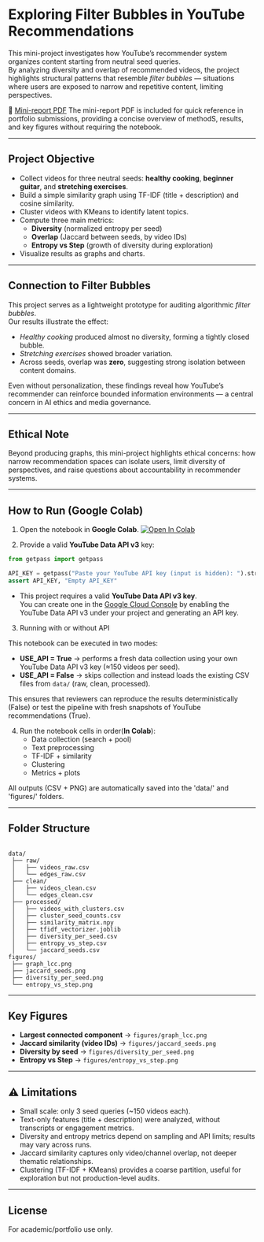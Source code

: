# Exploring Filter Bubbles in YouTube Recommendations

This mini-project investigates how YouTube’s recommender system organizes content starting from neutral seed queries.  
By analyzing diversity and overlap of recommended videos, the project highlights structural patterns that resemble *filter bubbles* — situations where users are exposed to narrow and repetitive content, limiting perspectives.

📄 [Mini-report PDF](Mini-Report_YouTube_Seed_Analysis.pdf)
The mini-report PDF is included for quick reference in portfolio submissions, providing a concise overview of methodS, results, and key figures without requiring the notebook.

---

## Project Objective
- Collect videos for three neutral seeds: **healthy cooking**, **beginner guitar**, and **stretching exercises**.
- Build a simple similarity graph using TF-IDF (title + description) and cosine similarity.
- Cluster videos with KMeans to identify latent topics.
- Compute three main metrics:
  - **Diversity** (normalized entropy per seed)
  - **Overlap** (Jaccard between seeds, by video IDs)
  - **Entropy vs Step** (growth of diversity during exploration)
- Visualize results as graphs and charts.

---

## Connection to Filter Bubbles
This project serves as a lightweight prototype for auditing algorithmic *filter bubbles*.  
Our results illustrate the effect:
- *Healthy cooking* produced almost no diversity, forming a tightly closed bubble.  
- *Stretching exercises* showed broader variation.  
- Across seeds, overlap was **zero**, suggesting strong isolation between content domains.  

Even without personalization, these findings reveal how YouTube’s recommender can reinforce bounded information environments — a central concern in AI ethics and media governance.

---

## Ethical Note

Beyond producing graphs, this mini-project highlights ethical concerns: how narrow recommendation spaces can isolate users, limit diversity of perspectives, and raise questions about accountability in recommender systems.

---

## How to Run (Google Colab)

1. Open the notebook in **Google Colab**. [![Open In Colab](https://colab.research.google.com/assets/colab-badge.svg)](https://colab.research.google.com/github/Jaderfonseca/youtube-filter-bubbles/blob/main/pipeline_clean.ipynb)

2. Provide a valid **YouTube Data API v3** key:
```python
from getpass import getpass

API_KEY = getpass("Paste your YouTube API key (input is hidden): ").strip()
assert API_KEY, "Empty API_KEY"
```
- This project requires a valid **YouTube Data API v3 key**.  
You can create one in the [Google Cloud Console](https://console.cloud.google.com/) by enabling the YouTube Data API v3 under your project and generating an API key.

3. Running with or without API

This notebook can be executed in two modes:

- **USE_API = True** → performs a fresh data collection using your own YouTube Data API v3 key (≈150 videos per seed).  
- **USE_API = False** → skips collection and instead loads the existing CSV files from `data/` (raw, clean, processed).  

This ensures that reviewers can reproduce the results deterministically (False) or test the pipeline with fresh snapshots of YouTube recommendations (True).

4. Run the notebook cells in order(**In Colab**):
   - Data collection (search + pool)
   - Text preprocessing
   - TF-IDF + similarity
   - Clustering
   - Metrics + plots  

All outputs (CSV + PNG) are automatically saved into the 'data/' and 'figures/' folders.

---

## Folder Structure
```

data/
 ├── raw/
 │   ├── videos_raw.csv
 │   └── edges_raw.csv
 ├── clean/
 │   ├── videos_clean.csv
 │   └── edges_clean.csv
 ├── processed/
 │   ├── videos_with_clusters.csv
 │   ├── cluster_seed_counts.csv
 │   ├── similarity_matrix.npy
 │   ├── tfidf_vectorizer.joblib
 │   ├── diversity_per_seed.csv
 │   ├── entropy_vs_step.csv
 │   └── jaccard_seeds.csv
figures/
 ├── graph_lcc.png
 ├── jaccard_seeds.png
 ├── diversity_per_seed.png
 └── entropy_vs_step.png
```

---

## Key Figures

- **Largest connected component** → `figures/graph_lcc.png`  
- **Jaccard similarity (video IDs)** → `figures/jaccard_seeds.png`  
- **Diversity by seed** → `figures/diversity_per_seed.png`  
- **Entropy vs Step** → `figures/entropy_vs_step.png`  

---

## ⚠️ Limitations

- Small scale: only 3 seed queries (~150 videos each).  
- Text-only features (title + description) were analyzed, without transcripts or engagement metrics.  
- Diversity and entropy metrics depend on sampling and API limits; results may vary across runs.  
- Jaccard similarity captures only video/channel overlap, not deeper thematic relationships.  
- Clustering (TF-IDF + KMeans) provides a coarse partition, useful for exploration but not production-level audits.  

---

## License
For academic/portfolio use only.
